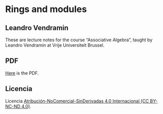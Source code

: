 # Rings and modules

## Leandro Vendramin

These are lecture notes for the course “Associative Algebra”, taught by Leandro Vendramin 
at Vrije Universiteit Brussel.

## PDF
[Here](https://github.com/vendramin/rings/blob/main/book.pdf) is the PDF.

## Licencia

Licencia [Atribución-NoComercial-SinDerivadas 4.0 Internacional (CC BY-NC-ND 4.0)](https://creativecommons.org/licenses/by-nc-nd/4.0/deed.es).
